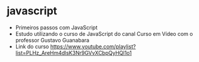 # javascript
- Primeiros passos com JavaScript
- Estudo utilizando o curso de JavaScript do canal Curso em Vídeo com o professor Gustavo Guanabara
- Link do curso https://www.youtube.com/playlist?list=PLHz_AreHm4dlsK3Nr9GVvXCbpQyHQl1o1

